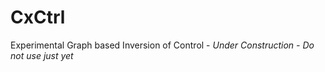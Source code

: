 # CxCtrl

Experimental Graph based Inversion of Control - *Under Construction - Do not use just yet*


